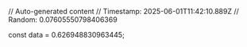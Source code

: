 // Auto-generated content
// Timestamp: 2025-06-01T11:42:10.889Z
// Random: 0.07605550798406369

const data = 0.626948830963445;